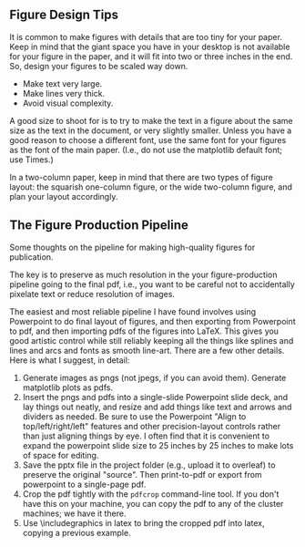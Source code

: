 ## Figure Design Tips

It is common to make figures with details that are too tiny for your paper.  Keep in mind that the giant space you have in your desktop is not available for your figure in the paper, and it will fit into two or three inches in the end.  So, design your figures to be scaled way down.

  * Make text very large.
  * Make lines very thick.
  * Avoid visual complexity.

A good size to shoot for is to try to make the text in a figure about the same size as the text in the document, or very slightly smaller. Unless you have a good reason to choose a different font, use the same font for your figures as the font of the main paper.  (I.e., do not use the matplotlib default font; use Times.)

In a two-column paper, keep in mind that there are two types of figure layout: the squarish one-column figure, or the wide two-column figure, and plan your layout accordingly.


## The Figure Production Pipeline

Some thoughts on the pipeline for making high-quality figures for publication.

The key is to preserve as much resolution in the your figure-production pipeline going to the final pdf, i.e., you want to be careful not to accidentally pixelate text or reduce resolution of images.

The easiest and most reliable pipeline I have found involves using Powerpoint to do final layout of figures, and then exporting from Powerpoint to pdf, and then importing pdfs of the figures into LaTeX.  This gives you good artistic control while still reliably keeping all the things like splines and lines and arcs and fonts as smooth line-art.  There are a few other details.  Here is what I suggest, in detail:

  1. Generate images as pngs (not jpegs, if you can avoid them).  Generate matplotlib plots as pdfs.
  2. Insert the pngs and pdfs into a single-slide Powerpoint slide deck, and lay things out neatly, and resize and add things like text and arrows and dividers as needed.  Be sure to use the Powerpoint "Align to top/left/right/left" features and other precision-layout controls rather than just aligning things by eye.  I often find that it is convenient to expand the powerpoint slide size to 25 inches by 25 inches to make lots of space for editing.
  3. Save the pptx file in the project folder (e.g., upload it to overleaf) to preserve the original "source".  Then print-to-pdf or export from powerpoint to a single-page pdf.
  4. Crop the pdf tightly with the `pdfcrop` command-line tool.  If you don't have this on your machine, you can copy the pdf to any of the cluster machines; we have it there.
  5. Use \includegraphics in latex to bring the cropped pdf into latex, copying a previous example.